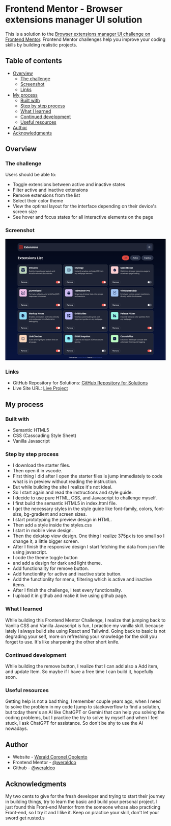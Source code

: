 # Frontend Mentor - Browser extensions manager UI solution

This is a solution to the [Browser extensions manager UI challenge on Frontend Mentor](https://www.frontendmentor.io/challenges/browser-extension-manager-ui-yNZnOfsMAp). Frontend Mentor challenges help you improve your coding skills by building realistic projects.

## Table of contents

- [Overview](#overview)
  - [The challenge](#the-challenge)
  - [Screenshot](#screenshot)
  - [Links](#links)
- [My process](#my-process)
  - [Built with](#built-with)
  - [Step by step process](#step-by-step-process)
  - [What I learned](#what-i-learned)
  - [Continued development](#continued-development)
  - [Useful resources](#useful-resources)
- [Author](#author)
- [Acknowledgments](#acknowledgments)

## Overview

### The challenge

Users should be able to:

- Toggle extensions between active and inactive states
- Filter active and inactive extensions
- Remove extensions from the list
- Select their color theme
- View the optimal layout for the interface depending on their device's screen size
- See hover and focus states for all interactive elements on the page

### Screenshot

![Design preview for the Browser extensions manager UI coding challenge](./preview2.png)

### Links

- GitHub Repository for Solutions: [GitHub Repository for Solutions](https://github.com/weraldco/fmchallenge-browser-extension-manager)
- Live Site URL: [Live Project](https://weraldco.github.io/fmchallenge-browser-extension-manager/)

## My process

### Built with

- Semantic HTML5
- CSS (Casscading Style Sheet)
- Vanilla Javascript

### Step by step process

- I download the starter files.
- Then open it in vscode.
- First thing I did after I open the starter files is jump immediately to code what is in preview without reading the instruction.
- But while building the site I realize it's not ideal.
- So I start again and read the instructions and style guide.
- I decide to use pure HTML, CSS, and Javascript to challenge myself.
- I first build the semantic HTML5 in index.html file.
- I get the necessary styles in the style guide like font-family, colors, font-size, bg-gradient and screen sizes.
- I start prototyping the preview design in HTML.
- Then add a style inside the styles.css
- I start in mobile view design.
- Then the dekstop view design. One thing I realize 375px is too small so I change it, a little bigger screen.
- After I finish the responsive design I start fetching the data from json file using javascript.
- I code the theme toggle button
- and add a design for dark and light theme.
- Add functionality for remove button.
- Add functionlity for active and inactive state button.
- Add the functionlity for menu, filtering which is active and inactive items.
- After I finish the challenge, I test every functionality.
- I upload it in github and make it live using github page.

### What I learned

While building this Frontend Mentor Challenge, I realize that jumping back to Vanilla CSS and Vanilla Javascript is fun, I practice my vanilla skill. because lately I always build site using React and Tailwind. Going back to basic is not degrading your self, more on refreshing your knowledge for the skill you forget to use. It's like sharpening the other short knife.

### Continued development

While building the remove button, I realize that I can add also a Add item, and update Item. So maybe if I have a free time I can build it, hopefully soon.

### Useful resources

Getting help is not a bad thing, I remember couple years ago, when I need to solve the problem in my code I jump to stackoverflow to find a solution, but today there's an AI like ChatGPT or Gemini that can help you solving the coding problems, but I practice the try to solve by myself and when I feel stuck, I ask ChatGPT for assistance. So don't be shy to use the AI nowadays.

## Author

- Website - [Werald Coronel Opolento](https://wcoop.vercel.app)
- Frontend Mentor - [@weraldco](https://www.frontendmentor.io/profile/weraldco)
- Github - [@weraldco](https://github.com/weraldco)

## Acknowledgments

My two cents to give for the fresh developer and trying to start their journey in building things, try to learn the basic and build your personal project. I just found this Front-end Mentor from the someone whose also practicing Front-end, so I try it and I like it. Keep on practice your skill, don't let your sword get rusted.s
